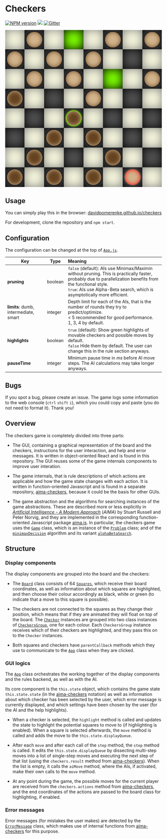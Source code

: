 # Checkers

[![NPM version](https://img.shields.io/npm/v/aima-checkers-gui.svg)](https://www.npmjs.com/package/aima-checkers-gui)
![](https://github.com/davidpomerenke/checkers/workflows/Node%20CI/badge.svg)
[![Gitter](https://badges.gitter.im/aima-checkers/community.svg)](https://gitter.im/aima-checkers/community)

![Screenshot](public/screenshot.png)

## Usage

You can simply play this in the browser: [davidpomerenke.github.io/checkers](https://davidpomerenke.github.io/checkers)

For development, clone the repository and `npm start`. 

## Configuration

The configuration can be changed at the top of [`App.js`](https://github.com/davidpomerenke/checkers/blob/master/src/App.js). 

Key | Type | Meaning
--- | --- |:---
**pruning** | boolean | `false` (default): AIs use Minimax/Maximin without pruning. This is practically faster, probably due to parallelization benefits from the functional style. <br /> `true`: AIs use Alpha-Beta search, which is asymptotically more efficient.
**limits**: dumb, intermediate, smart | integer | Depth limit for each of the AIs, that is the number of rounds they try to predict/optimize. <br /> < 5 recommended for good performance. <br /> 1, 3, 4 by default. 
**highlights** | boolean | `true` (default): Show green highlights of movable checkers and possible moves by default. <br /> `false` Hide them by default. The user can change this in the rule section anyways. 
**pauseTime** | integer | Minimum pause time in *ms* before AI move steps. The AI calculations may take longer anyways. 

## Bugs

If you spot a bug, please create an issue. The game logs some information to the web console (`ctrl` `shift` `i`), which you could copy and paste (you do not need to format it). Thank you!

## Overview

The checkers game is completely divided into three parts:

- The GUI, containing a graphical representation of the board and the checkers, instructions for the user interaction, and help and error messages. It is written in object-oriented React and is found in this repository. The GUI reuses some of the game internals components to improve user interation. 

- The game internals, that is rule descriptions of which actions are applicable and how the game state changes with each action. It is written in function-oriented Javascript and is found in a separate repository, [aima-checkers](https://github.com/davidpomerenke/aima-checkers), because it could be the basis for other GUIs. 

- The game abstraction and the algorithms for searching instances of the game abstractions. These are described more or less explicitly in [*Artificial Intelligence - A Modern Approach*](http://aima.cs.berkeley.edu/) (*AIMA*) by Stuart Russell and Peter Norvig, and they are implemented in the corresponding function-oriented Javascript package [aima.js](https://github.com/davidpomerenke/aima.js). In particular, the checkers game uses the [`Game`](https://github.com/davidpomerenke/aima.js/blob/master/games/game.mjs) class, which is an instance of the [`Problem`](https://github.com/davidpomerenke/aima.js/blob/master/problem.mjs) class; and of the [`minimaxDecision`](https://github.com/davidpomerenke/aima.js/blob/master/games/minimax-decision.mjs) algorithm and its variant [`alphaBetaSearch`](https://github.com/davidpomerenke/aima.js/blob/master/games/alpha-beta-search.mjs). 

## Structure

### Display components

The display components are grouped into the board and the checkers: 

- The [`Board`](https://github.com/davidpomerenke/checkers/blob/master/src/Components/Board.js) class consists of 64 [`Squares`](https://github.com/davidpomerenke/checkers/blob/master/src/Components/Square.js), which receive their board coordinates, as well as information about which squares are highlighted, and then choose their colour accordingly as black, white or green (to indicate that a move to this square is possible). 

- The checkers are not connected to the squares as they change their position, which means that if they are animated they will float on top of the board. The [`Checker`](https://github.com/davidpomerenke/checkers/blob/master/src/Components/Checker.js) instances are grouped into two class instances of [`CheckersGroup`](https://github.com/davidpomerenke/checkers/blob/master/src/Components/CheckersGroup.js), one for each colour. Each `CheckersGroup` instance receives which of their checkers are highlighted, and they pass this on to the `Checker` instances. 

- Both squares and checkers have `parentCallback` methods which they use to communicate to the [`App`](https://github.com/davidpomerenke/checkers/blob/master/src/App.js) class when they are clicked. 

### GUI logics

The [`App`](https://github.com/davidpomerenke/checkers/blob/master/src/App.js) class orchestrates the working together of the display components and the rules backend, as well as with the AI. 

Its core component is the `this.state` object, which contains the game state `this.state.state` (in the [aima-checkers](https://github.com/davidpomerenke/aima-checkers) notation) as well as information about which checker has been selected by the user, which error message is currently displayed, and which settings have been chosen by the user (for the AI and the help highlights). 

- When a checker is selected, the `highlight` method is called and updates the state to highlight the potential squares to move to (if highlighting is enabled). When a square is selected afterwards, the `move` method is called and adds the move to the `this.state.displayQueue`. 

- After each `move` and after each call of the `step` method, the `step` method is called. It edits the `this.state.displayQueue` by dissecting multi-step moves into a list of single-step moves and executing the next step of that list (using the `checkers.result` method from [aima-checkers](https://github.com/davidpomerenke/aima-checkers)). When the list is empty, it calls the `aiMove` method, where the AIs, if activated, make their own calls to the `move` method. 

- At any point during the game, the possible moves for the current player are received from the `checkers.actions` method from [aima-checkers](https://github.com/davidpomerenke/aima-checkers), and the end coordinates of the actions are passed to the board class for highlighting, if enabled. 

### Error messages

Error messages (for mistakes the user makes) are detected by the [`ErrorMessage`](https://github.com/davidpomerenke/checkers/blob/master/src/Components/ErrorMessage.js) class, which makes use of internal functions from [aima-checkers](https://github.com/davidpomerenke/aima-checkers) for this purpose.
